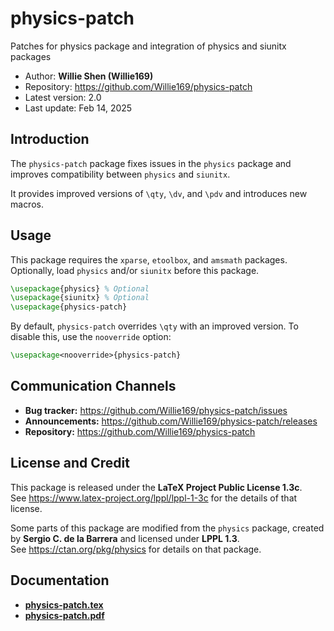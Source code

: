 # physics-patch

Patches for physics package and integration of physics and siunitx packages

* Author: **Willie Shen (Willie169)**
* Repository: <https://github.com/Willie169/physics-patch>
* Latest version: 2.0
* Last update: Feb 14, 2025

## Introduction

The `physics-patch` package fixes issues in the `physics` package and improves compatibility between `physics` and `siunitx`.

It provides improved versions of `\qty`, `\dv`, and `\pdv` and introduces new macros.

## Usage

This package requires the `xparse`, `etoolbox`, and `amsmath` packages.  
Optionally, load `physics` and/or `siunitx` before this package.

```latex
\usepackage{physics} % Optional
\usepackage{siunitx} % Optional
\usepackage{physics-patch}
```

By default, `physics-patch` overrides `\qty` with an improved version. To disable this, use the `nooverride` option:

```latex
\usepackage<nooverride>{physics-patch}
```

## Communication Channels

* **Bug tracker:** <https://github.com/Willie169/physics-patch/issues>
* **Announcements:** <https://github.com/Willie169/physics-patch/releases>
* **Repository:** <https://github.com/Willie169/physics-patch>

## License and Credit

This package is released under the **LaTeX Project Public License  1.3c**.  
See <https://www.latex-project.org/lppl/lppl-1-3c> for the details of that license.

Some parts of this package are modified from the `physics` package, created by **Sergio C. de la Barrera** and licensed under **LPPL 1.3**.  
See <https://ctan.org/pkg/physics> for details on that package.

## Documentation

* [**physics-patch.tex**](physics-patch.tex)
* [**physics-patch.pdf**](physics-patch.pdf)
